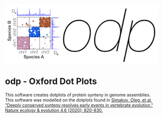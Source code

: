 ![odp](figs/dotplot_fig-01.png)

# odp - Oxford Dot Plots

This software creates dotplots of protein synteny in genome assemblies. This software was modelled on the dotplots found in [Simakov, Oleg, et al. "Deeply conserved synteny resolves early events in vertebrate evolution." Nature ecology & evolution 4.6 (2020): 820-830.](https://www.nature.com/articles/s41559-020-1156-z)
